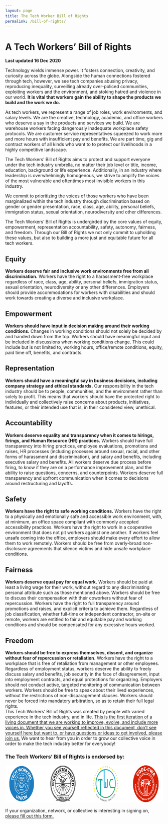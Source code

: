```yaml
---
layout: page
title: The Tech Worker Bill of Rights
permalink: /bill-of-rights/
---
```


<h1>A Tech Workers’ Bill of Rights</h1>
<b>Last updated 16 Dec 2020</b>

Technology wields immense power. It fosters connection, creativity, and curiosity across the globe. Alongside the human connections fostered through tech, however, we see tech companies abusing privacy, reproducing inequality, surveilling already over-policed communities, exploiting workers and the environment, and stoking hatred and violence in our world. <b>It is vital that workers gain the ability to shape the products we build and the work we do.</b>

As tech workers, we represent a range of job roles, work environments, and salary levels. We are the creative, technology, academic, and office workers who deserve a say in the products and services we build. We are warehouse workers facing dangerously inadequate workplace safety protocols. We are customer service representatives squeezed to work more and more hours with insufficient pay and benefits. We are part time, gig and contract workers of all kinds who want to to protect our livelihoods in a highly competitive landscape.

The Tech Workers’ Bill of Rights aims to protect and support everyone under the tech industry umbrella, no matter their job level or title, income, education, background or life experience. Additionally, in an industry where leadership is overwhelmingly homogenous, we strive to amplify the voices of the most vulnerable and oftentimes most invisible workers in this industry.

We commit to prioritizing the voices of those workers who have been marginalized within the tech industry through discrimination based on gender or gender presentation, race, class, age, ability, personal beliefs, immigration status, sexual orientation, neurodiversity and other differences.

The Tech Workers’ Bill of Rights is undergirded by the core values of equity, empowerment, representation accountability, safety, autonomy, fairness, and freedom. Through our Bill of Rights we not only commit to upholding these values, but also to building a more just and equitable future for all tech workers.

<h2>Equity</h2>
<b>Workers deserve fair and inclusive work environments free from all discrimination.</b> Workers have the right to a harassment-free workplace regardless of race, class, age, ability, personal beliefs, immigration status, sexual orientation, neurodiversity or any other differences. Employers should provide accommodations for workers with disabilities and should work towards creating a diverse and inclusive workplace.

<h2>Empowerment</h2>
<b>Workers should have input in decision making around their working conditions.</b> Changes in working conditions should not solely be decided by and handed down from the top. Workers should have meaningful input and be included in discussions when working conditions change. This could include but is not limited to, working hours, office/remote conditions, equity, paid time off, benefits, and contracts.

<h2>Representation</h2>
<b>Workers should have a meaningful say in business decisions, including company strategy and ethical standards.</b> Our responsibility in the tech industry should be to people, communities, and the environment rather than solely to profit. This means that workers should have the protected right to individually and collectively raise concerns about products, initiatives, features, or their intended use that is, in their considered view, unethical.

<h2>Accountability</h2>
<b>Workers deserve equality and transparency when it comes to hirings, firings, and Human Resource (HR) practices.</b> Workers should have full transparency into hiring practices, employee evaluations, promotions and raises, HR processes (including processes around sexual, racial, and other forms of harassment and discrimination), and salary and benefits, including executive salary and benefits. All workers deserve due process before firing, to know if they are on a performance improvement plan, and the ability to raise questions, concerns, and counterpoints. Workers deserve full transparency and upfront communication when it comes to decisions around restructuring and layoffs.

<h2>Safety</h2>
<b>Workers have the right to safe working conditions.</b> Workers have the right to a physically and emotionally safe and accessible work environment, with, at minimum, an office space compliant with commonly accepted accessibility practices. Workers have the right to work in a cooperative environment that does not pit workers against one another. If workers feel unsafe coming into the office, employers should make every effort to allow them to work remotely. Workers should be free from overly-broad non-disclosure agreements that silence victims and hide unsafe workplace conditions.

<h2>Fairness</h2>
<b>Workers deserve equal pay for equal work.</b> Workers should be paid at least a living wage for their work, without regard to any discriminating personal attribute such as those mentioned above. Workers should be free to discuss their compensation with their coworkers without fear of repercussion. Workers have the right to full transparency around promotions and raises, and explicit criteria to achieve them. Regardless of job classification, whether full-time or independent contractor, on-site or remote, workers are entitled to fair and equitable pay and working conditions and should be compensated for any excessive hours worked.

<div class="marg-b-4">
  <h2>Freedom</h2>
  <b>Workers should be free to express themselves, dissent, and organize without fear of repercussion or retaliation.</b> Workers have the right to a workplace that is free of retaliation from management or other employees. Regardless of employment status, workers deserve the ability to freely discuss salary and benefits, job security in the face of disagreement, input into employment contracts, and equal protections for organizing. Employers should not conduct active, targeted monitoring of communication between workers. Workers should be free to speak about their lived experiences, without the restrictions of non-disparagement clauses. Workers should never be forced into mandatory arbitration, so as to retain their full legal rights.
</div>

<div class="marg-b-4">
  This Tech Workers’ Bill of Rights was created by people with varied experience in the tech industry, and in life. <a href="https://forms.gle/p6mfr5XzytRN7NU87">This is the first iteration of a living document that we are working to improve, evolve, and include more voices in. Whether you see yourself reflected in this document, don’t see yourself here but want to, or have questions or ideas to get involved, please join us.</a> We want to hear from you in order to grow our collective voice in order to make the tech industry better for everybody!
</div>

<h3 class="marg-b-3">The Tech Workers’ Bill of Rights is endorsed by:</h3>
<img alt="The Tech Workers Union 1010. Kickstarter United. Tech Workers Coalition. Silicon Valley DSA and CODE-CWA" height="120" width="720" style="max-width:100%;" src="/assets/img/endorsements.png" />

If your organization, network, or collective is interesting in signing on, <a href="https://docs.google.com/forms/d/e/1FAIpQLSeuB3yiLdSVz9HdwNp2v3Dgu_UAGI0bUQ7cP9qCV_wwSYyJvg/viewform?usp=sf_link">please fill out this form.</a>
